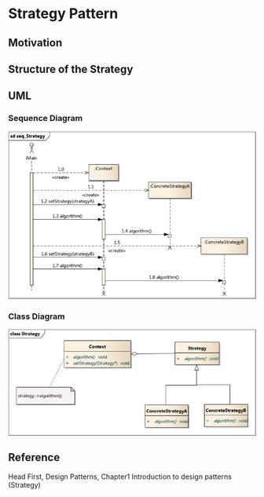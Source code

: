 # Strategy Pattern

## Motivation





## Structure of the Strategy



## UML

### Sequence Diagram

![](./images/03.jpg)









### Class Diagram

![](./images/02.jpg)



## Reference

Head First, Design Patterns, Chapter1 Introduction to design patterns (Strategy)



